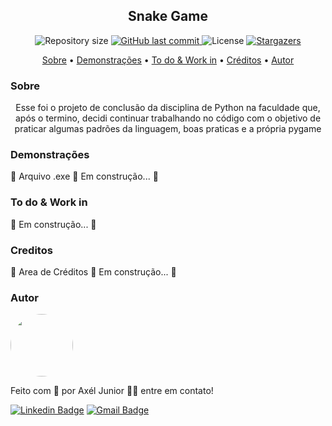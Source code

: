 <h2 align="center">Snake Game</h2>

<p align="center">

  <img alt="Repository size" src="https://img.shields.io/github/repo-size/axeljunior/Snake-game">
  
  <a href="https://github.com/axeljunior/Snake-game/commits/master">
    <img alt="GitHub last commit" src="https://img.shields.io/github/last-commit/axeljunior/Snake-game">
  </a>
    
   <img alt="License" src="https://img.shields.io/badge/license-MIT-brightgreen">
   
   <a href="https://github.com/tgmarinho/axeljunior/Snake-game">
    <img alt="Stargazers" src="https://img.shields.io/github/stars/axeljunior/Snake-game?style=social">
  </a>
 
</p>

<p align="center">
 <a href="#Sobre">Sobre</a> •
 <a href="#Demonstrac-oes">Demonstrações</a> • 
 <a href="#todo">To do & Work in</a> • 
 <a href="#creditos">Créditos</a> • 
 <a href="#autor">Autor</a>
</p>

<h3 id="Sobre">Sobre</h3>
<p align="center">Esse foi o projeto de conclusão da disciplina de Python na faculdade que, após o termino, 
decidi continuar trabalhando no código com o objetivo de praticar algumas padrões da linguagem, boas praticas e a própria pygame</p>

<h3 id="Demonstrac-oes">Demonstrações</h3>

🚧 Arquivo .exe 🛑 Em construção... 🚧

<h3 id="todo">To do & Work in</h3>

🚧 Em construção... 🚧

<h3 id="creditos">Creditos</h3>

🚧 Area de Créditos 🛑 Em construção... 🚧

<h3 id="autor">Autor</h3>

<img style="border-radius: 50%;" src="https://avatars.githubusercontent.com/u/57641489?v=4" width="100px;" alt=""/>

Feito com 🖤 por Axél Junior 👋🏽 entre em contato!

[![Linkedin Badge](https://img.shields.io/badge/-Axel-júnior?style=flat-square&logo=Linkedin&logoColor=white&link=https://www.linkedin.com/in/axel-júnior/)](https://www.linkedin.com/in/axel-júnior/) 
[![Gmail Badge](https://img.shields.io/badge/-alexandre_junior@id.uff.br-c14438?style=flat-square&logo=Gmail&logoColor=white&link=mailto:alexandre_junior@id.uff.br)](mailto:alexandre_junior@id.uff.br)
